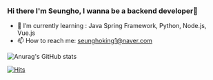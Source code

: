 ### Hi there I'm Seungho, I wanna be a backend developer👋

- 🌱 I’m currently learning : Java Spring Framework, Python, Node.js, Vue.js
- 📫 How to reach me: seunghoking1@naver.com

![Anurag's GitHub stats](https://github-readme-stats.vercel.app/api?username=seunghoking&show_icons=true&theme=tokyonight)

[![Hits](https://hits.seeyoufarm.com/api/count/incr/badge.svg?url=https%3A%2F%2Fgithub.com%2Fseunghoking&count_bg=%2379C83D&title_bg=%23555555&icon=&icon_color=%23E7E7E7&title=hits&edge_flat=false)](https://hits.seeyoufarm.com)
